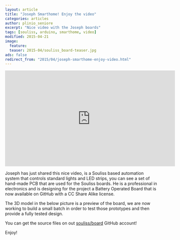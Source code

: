 ```yaml
---
layout: article
title: "Joseph Smarthome! Enjoy the video"
categories: articles
author: plinio_seniore
excerpt: "Nice video with the Joseph boards"
tags: [souliss, arduino, smarthome, video]
modified: 2015-04-21
image:
  feature: 
  teaser: 2015-04/souliss_board-teaser.jpg
ads: false  
redirect_from: "2015/04/joseph-smarthome-enjoy-video.html"
---
```


<iframe width="560" height="315" src="https://www.youtube.com/embed/bUzybrPyG0Y" frameborder="0" allowfullscreen></iframe>

Joseph has just shared this nice video, is a Souliss based automation system that controls standard lights and LED strips, you can see a set of hand-made PCB that are used for the Souliss boards. He is a professional in electronics and is designing for the project a Battery Operated Board that is now available on GitHub with a CC Share Alike license.

The 3D model in the below picture is a preview of the board, we are now working to build a small batch in order to test those prototypes and then provide a fully tested design.

You can get the source files on out [souliss/board](https://github.com/souliss/boards) GitHub account!

Enjoy!